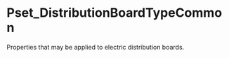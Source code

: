 # Pset_DistributionBoardTypeCommon

Properties that may be applied to electric distribution boards.
<!-- end of short definition -->

